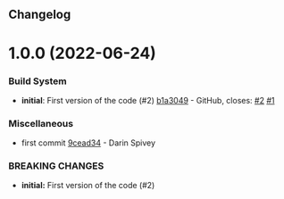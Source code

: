 ## Changelog

# 1.0.0 (2022-06-24)


### Build System

* **initial**: First version of the code (#2) [b1a3049](https://github.com/logdna/exclusive-lock-node/commit/b1a304913a7cc26ab9bb09ab6e68ebebfb893ef0) - GitHub, closes: [#2](https://github.com/logdna/exclusive-lock-node/issues/2) [#1](https://github.com/logdna/exclusive-lock-node/issues/1)


### Miscellaneous

* first commit [9cead34](https://github.com/logdna/exclusive-lock-node/commit/9cead349133fe76f395c8013175e379bd27829a2) - Darin Spivey


### **BREAKING CHANGES**

* **initial:** First version of the code (#2)
